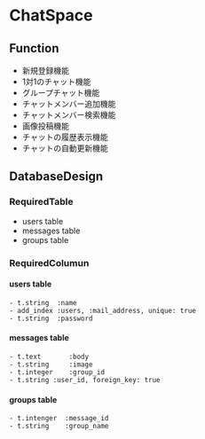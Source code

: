 # ChatSpace

## Function
- 新規登録機能
- 1対1のチャット機能
- グループチャット機能
- チャットメンバー追加機能
- チャットメンバー検索機能
- 画像投稿機能
- チャットの履歴表示機能
- チャットの自動更新機能

## DatabaseDesign

### RequiredTable
  - users table
  - messages table
  - groups table

### RequiredColumun
#### users table
    - t.string  :name
    - add_index :users, :mail_address, unique: true
    - t.string  :password

#### messages table
    - t.text       :body
    - t.string     :image
    - t.integer    :group_id
    - t.string :user_id, foreign_key: true

#### groups table
    - t.intenger  :message_id
    - t.string    :group_name
